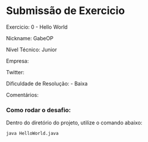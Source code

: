 # Submissão de Exercicio
Exercicio: 0 - Hello World

Nickname: GabeOP

Nível Técnico: Junior

Empresa: 

Twitter:

Dificuldade de Resolução: - Baixa

Comentários:

### Como rodar o desafio:

Dentro do diretório do projeto, utilize o comando abaixo:

```
java HelloWorld.java
```